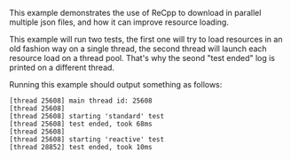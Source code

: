 This example demonstrates the use of ReCpp to download in parallel multiple json files, and how it can improve resource loading.

This example will run two tests, the first one will try to load resources in an old fashion way on a single thread, the second thread will launch each resource load on a thread pool. That's why the seond "test ended" log is printed on a different thread.

Running this example should output something as follows:
```
[thread 25608] main thread id: 25608
[thread 25608]
[thread 25608] starting 'standard' test
[thread 25608] test ended, took 68ms
[thread 25608]
[thread 25608] starting 'reactive' test
[thread 28852] test ended, took 10ms
```
